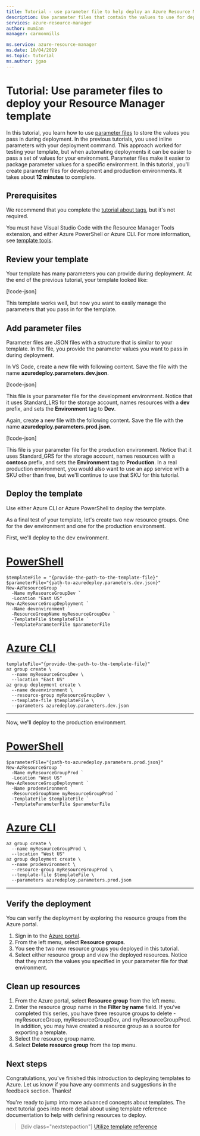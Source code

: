 ```yaml
---
title: Tutorial - use parameter file to help deploy an Azure Resource Manager template
description: Use parameter files that contain the values to use for deploying your Azure Resource Manager template.
services: azure-resource-manager
author: mumian
manager: carmonmills

ms.service: azure-resource-manager
ms.date: 10/04/2019
ms.topic: tutorial
ms.author: jgao
---
```


# Tutorial: Use parameter files to deploy your Resource Manager template

In this tutorial, you learn how to use [parameter files](resource-manager-parameter-files.md) to store the values you pass in during deployment. In the previous tutorials, you used inline parameters with your deployment command. This approach worked for testing your template, but when automating deployments it can be easier to pass a set of values for your environment. Parameter files make it easier to package parameter values for a specific environment. In this tutorial, you'll create parameter files for development and production environments. It takes about **12 minutes** to complete.

## Prerequisites

We recommend that you complete the [tutorial about tags](template-tutorial-add-tags.md), but it's not required.

You must have Visual Studio Code with the Resource Manager Tools extension, and either Azure PowerShell or Azure CLI. For more information, see [template tools](template-tutorial-create-first-template.md#get-tools).

## Review your template

Your template has many parameters you can provide during deployment. At the end of the previous tutorial, your template looked like:

[!code-json[](~/resourcemanager-templates/get-started-with-templates/add-tags/azuredeploy.json)]

This template works well, but now you want to easily manage the parameters that you pass in for the template.

## Add parameter files

Parameter files are JSON files with a structure that is similar to your template. In the file, you provide the parameter values you want to pass in during deployment.

In VS Code, create a new file with following content. Save the file with the name **azuredeploy.parameters.dev.json**.

[!code-json[](~/resourcemanager-templates/get-started-with-templates/add-tags/azuredeploy.parameters.dev.json)]

This file is your parameter file for the development environment. Notice that it uses Standard_LRS for the storage account, names resources with a **dev** prefix, and sets the **Environment** tag to **Dev**.

Again, create a new file with the following content. Save the file with the name **azuredeploy.parameters.prod.json**.

[!code-json[](~/resourcemanager-templates/get-started-with-templates/add-tags/azuredeploy.parameters.prod.json)]

This file is your parameter file for the production environment. Notice that it uses Standard_GRS for the storage account, names resources with a **contoso** prefix, and sets the **Environment** tag to **Production**. In a real production environment, you would also want to use an app service with a SKU other than free, but we'll continue to use that SKU for this tutorial.

## Deploy the template

Use either Azure CLI or Azure PowerShell to deploy the template.

As a final test of your template, let's create two new resource groups. One for the dev environment and one for the production environment.

First, we'll deploy to the dev environment.

# [PowerShell](#tab/azure-powershell)

```azurepowershell
$templateFile = "{provide-the-path-to-the-template-file}"
$parameterFile="{path-to-azuredeploy.parameters.dev.json}"
New-AzResourceGroup `
  -Name myResourceGroupDev `
  -Location "East US"
New-AzResourceGroupDeployment `
  -Name devenvironment `
  -ResourceGroupName myResourceGroupDev `
  -TemplateFile $templateFile `
  -TemplateParameterFile $parameterFile
```

# [Azure CLI](#tab/azure-cli)

```azurecli
templateFile="{provide-the-path-to-the-template-file}"
az group create \
  --name myResourceGroupDev \
  --location "East US"
az group deployment create \
  --name devenvironment \
  --resource-group myResourceGroupDev \
  --template-file $templateFile \
  --parameters azuredeploy.parameters.dev.json
```

---

Now, we'll deploy to the production environment.

# [PowerShell](#tab/azure-powershell)

```azurepowershell
$parameterFile="{path-to-azuredeploy.parameters.prod.json}"
New-AzResourceGroup `
  -Name myResourceGroupProd `
  -Location "West US"
New-AzResourceGroupDeployment `
  -Name prodenvironment `
  -ResourceGroupName myResourceGroupProd `
  -TemplateFile $templateFile `
  -TemplateParameterFile $parameterFile
```

# [Azure CLI](#tab/azure-cli)

```azurecli
az group create \
  --name myResourceGroupProd \
  --location "West US"
az group deployment create \
  --name prodenvironment \
  --resource-group myResourceGroupProd \
  --template-file $templateFile \
  --parameters azuredeploy.parameters.prod.json
```

---

## Verify the deployment

You can verify the deployment by exploring the resource groups from the Azure portal.

1. Sign in to the [Azure portal](https://portal.azure.com).
1. From the left menu, select **Resource groups**.
1. You see the two new resource groups you deployed in this tutorial.
1. Select either resource group and view the deployed resources. Notice that they match the values you specified in your parameter file for that environment.

## Clean up resources

1. From the Azure portal, select **Resource group** from the left menu.
2. Enter the resource group name in the **Filter by name** field. If you've completed this series, you have three resource groups to delete - myResourceGroup, myResourceGroupDev, and myResourceGroupProd. In addition, you may have created a resource group as a source for exporting a template.
3. Select the resource group name.
4. Select **Delete resource group** from the top menu.

## Next steps

Congratulations, you've finished this introduction to deploying templates to Azure. Let us know if you have any comments and suggestions in the feedback section. Thanks!

You're ready to jump into more advanced concepts about templates. The next tutorial goes into more detail about using template reference documentation to help with defining resources to deploy.

> [!div class="nextstepaction"]
> [Utilize template reference](resource-manager-tutorial-create-encrypted-storage-accounts.md)
